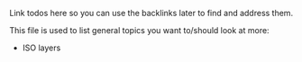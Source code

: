 Link todos here so you can use the backlinks later to find and address them.

This file is used to list general topics you want to/should look at more:


- ISO layers